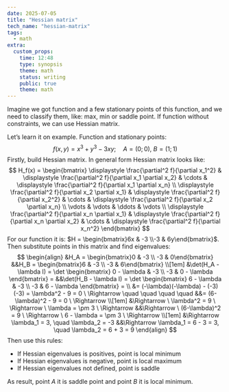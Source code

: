 ```yaml
---
date: 2025-07-05
title: "Hessian matrix"
tech_name: "hessian-matrix"
tags:
  - math
extra:
  custom_props:
    time: 12:48
    type: synopsis
    theme: math
    status: writing
    public: true
    theme: math
---
```

Imagine we got function and a few stationary points of this function, and we need to classify them, like: max, min or saddle point. If function without constraints, we can use Hessian matrix. 

Let’s learn it on example. Function and stationary points:
$$
f(x, y) = x^3 + y^3 - 3xy; \quad A = (0; 0), \ B = (1; 1)
$$
Firstly, build Hessian matrix. In general form Hessian matrix looks like:
$$
H_f(x) =
\begin{bmatrix}
\displaystyle \frac{\partial^2 f}{\partial x_1^2} & \displaystyle \frac{\partial^2 f}{\partial x_1 \partial x_2} & \cdots & \displaystyle \frac{\partial^2 f}{\partial x_1 \partial x_n} \\
\displaystyle \frac{\partial^2 f}{\partial x_2 \partial x_1} & \displaystyle \frac{\partial^2 f}{\partial x_2^2} & \cdots & \displaystyle \frac{\partial^2 f}{\partial x_2 \partial x_n} \\
\vdots & \vdots & \ddots & \vdots \\
\displaystyle \frac{\partial^2 f}{\partial x_n \partial x_1} & \displaystyle \frac{\partial^2 f}{\partial x_n \partial x_2} & \cdots & \displaystyle \frac{\partial^2 f}{\partial x_n^2}
\end{bmatrix}
$$
For our function it is: $H = \begin{bmatrix}6x & -3 \\-3 & 6y\end{bmatrix}$. Then substitute points in this matrix and find eigenvalues:
$$
\begin{align}
&H_A = \begin{bmatrix}0 & -3 \\ -3 & 0\end{bmatrix} 
&&H_B = \begin{bmatrix}6 & -3 \\ -3 & 6\end{bmatrix} 
\\[1em]
&\det(H_A - \lambda I) = 
\det \begin{bmatrix}
0 - \lambda & -3 \\
-3 & 0 - \lambda
\end{bmatrix} =
&&\det(H_B - \lambda I) = \det \begin{bmatrix}
6 - \lambda & -3 \\
-3 & 6 - \lambda
\end{bmatrix} =
\\
&= (-\lambda)(-\lambda) - (-3)(-3) = \lambda^2 - 9 = 0 \ \Rightarrow \quad \quad \quad \quad
&&= (6-\lambda)^2 - 9 = 0 \ \Rightarrow
\\[1em]
&\Rightarrow \ \lambda^2 = 9 \ \Rightarrow \  \lambda = \pm 3 \ \Rightarrow
&&\Rightarrow \ (6-\lambda)^2 = 9 \ \Rightarrow \ 6 - \lambda = \pm 3 \ \Rightarrow
\\[1em]
&\Rightarrow \lambda_1 = 3, \quad \lambda_2 = -3
&&\Rightarrow \lambda_1 = 6 - 3 = 3, \quad \lambda_2 = 6 + 3 = 9
\end{align}
$$
Then use this rules:
- If Hessian eigenvalues is positives, point is local minimum
- If Hessian eigenvalues is negative, point is local maximum
- If Hessian eigenvalues not defined, point is saddle 

As result, point $A$ it is saddle point and point $B$ it is local minimum. 